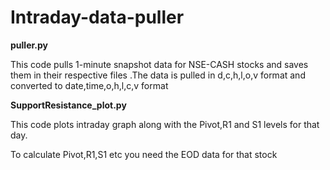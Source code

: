 # Intraday-data-puller

**puller.py**

This code pulls 1-minute snapshot data for NSE-CASH stocks and saves them in their respective files .The data is pulled in d,c,h,l,o,v format and converted to date,time,o,h,l,c,v format

**SupportResistance_plot.py**

This code plots intraday graph along with the Pivot,R1 and S1 levels for that day.

To calculate Pivot,R1,S1 etc you need the EOD data for that stock 
